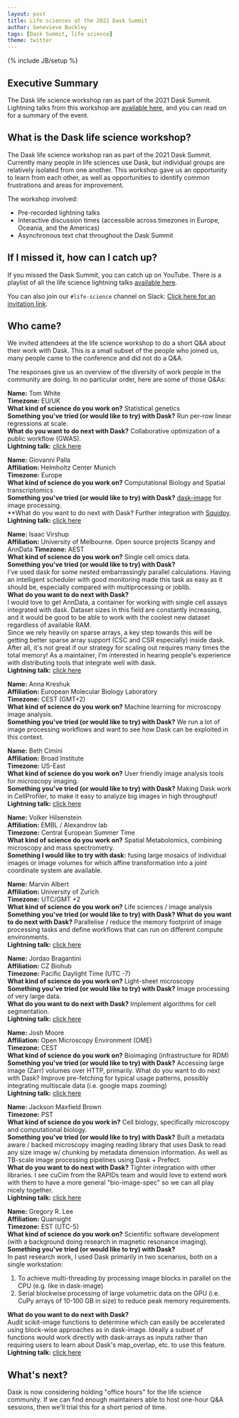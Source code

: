 ```yaml
---
layout: post
title: Life sciences at the 2021 Dask Summit
author: Genevieve Buckley
tags: [Dask Summit, life science]
theme: twitter
---
```

{% include JB/setup %}

## Executive Summary

The Dask life science workshop ran as part of the 2021 Dask Summit. Lightning talks from this workshop are [available here](https://www.youtube.com/playlist?list=PLJ0vO2F_f6OBAY6hjRHM_mIQ9yh32mWr0), and you can read on for a summary of the event.

## What is the Dask life science workshop?

The Dask life science workshop ran as part of the 2021 Dask Summit. Currently many people in life sciences use Dask, but individual groups are relatively isolated from one another. This workshop gave us an opportunity to learn from each other, as well as opportunities to identify common frustrations and areas for improvement.

The workshop involved:
* Pre-recorded lightning talks
* Interactive discussion times (accessible across timezones in Europe, Oceania, and the Americas)
* Asynchronous text chat throughout the Dask Summit

## If I missed it, how can I catch up?

If you missed the Dask Summit, you can catch up on YouTube.
There is a playlist of all the life science lightning talks [available here](https://www.youtube.com/playlist?list=PLJ0vO2F_f6OBAY6hjRHM_mIQ9yh32mWr0).

You can also join our `#life-science` channel on Slack:
[Click here for an invitation link](https://join.slack.com/t/dask/shared_invite/zt-mfmh7quc-nIrXL6ocgiUH2haLYA914g).

## Who came?

We invited attendees at the life science workshop to do a short Q&A about their work with Dask. This is a small subset of the people who joined us, many people came to the conference and did not do a Q&A.

The responses give us an overview of the diversity of work people in the community are doing. In no particular order, here are some of those Q&As:

**Name:** Tom White\
**Timezone:** EU/UK\
**What kind of science do you work on?** Statistical genetics\
**Something you've tried (or would like to try) with Dask?** Run per-row linear regressions at scale.\
**What do you want to do next with Dask?** Collaborative optimization of a public workflow (GWAS).\
**Lightning talk:** [click here](https://www.youtube.com/watch?v=qt6YsHoPpZs&list=PLJ0vO2F_f6OBAY6hjRHM_mIQ9yh32mWr0&index=2)

**Name:** Giovanni Palla\
**Affiliation:** Helmholtz Center Munich\
**Timezone:** Europe\
**What kind of science do you work on?** Computational Biology and Spatial transcriptomics\
**Something you've tried (or would like to try) with Dask?** [dask-image](http://image.dask.org/en/latest/) for image processing.\
**What do you want to do next with Dask? Further integration with [Squidpy](https://squidpy.readthedocs.io/en/latest/).\
**Lightning talk:** [click here](https://www.youtube.com/watch?v=sGr7O8spfvE&list=PLJ0vO2F_f6OBAY6hjRHM_mIQ9yh32mWr0&index=8)

**Name:** Isaac Virshup\
**Affiliation:** University of Melbourne. Open source projects Scanpy and AnnData
**Timezone:** AEST\
**What kind of science do you work on?** Single cell omics data.\
**Something you've tried (or would like to try) with Dask?**\
I've used dask for some nested embarrassingly parallel calculations. Having an intelligent scheduler with good monitoring made this task as easy as it should be, especially compared with multiprocessing or joblib.\
**What do you want to do next with Dask?**\
I would love to get AnnData, a container for working with single cell assays integrated with dask. Dataset sizes in this field are constantly increasing, and it would be good to be able to work with the coolest new dataset regardless of available RAM.\
Since we rely heavily on sparse arrays, a key step towards this will be getting better sparse array support (CSC and CSR especially) inside dask. After all, it's not great if our strategy for scaling out requires many times the total memory! As a maintainer, I'm interested in hearing people's experience with distributing tools that integrate well with dask.\
**Lightning talk:** [click here](https://www.youtube.com/watch?v=e8pWpRo5Ars&list=PLJ0vO2F_f6OBAY6hjRHM_mIQ9yh32mWr0&index=14)

**Name:** Anna Kreshuk\
**Affiliation:** European Molecular Biology Laboratory\
**Timezone:** CEST (GMT+2)\
**What kind of science do you work on?** Machine learning for microscopy image analysis.\
**Something you've tried (or would like to try) with Dask?** We run a lot of image processing workflows and want to see how Dask can be exploited in this context.

**Name:** Beth Cimini\
**Affiliation:** Broad Institute\
**Timezone:** US-East\
**What kind of science do you work on?** User friendly image analysis tools for microscopy imaging.\
**Something you've tried (or would like to try) with Dask?** Making Dask work in CellProfiler, to make it easy to analyze big images in high throughput!\
**Lightning talk:** [click here](https://www.youtube.com/playlist?list=PLJ0vO2F_f6OBAY6hjRHM_mIQ9yh32mWr0)

**Name:** Volker Hilsenstein\
**Affiliation:** EMBL / Alexandrov lab\
**Timezone:** Central European Summer Time\
**What kind of science do you work on?** Spatial Metabolomics, combining microscopy and mass spectrometry.\
**Something I would like to try with dask:** fusing large mosaics of individual images or image volumes for which affine transformation into a joint coordinate system are available.

**Name:** Marvin Albert\
**Affiliation:**  University of Zurich\
**Timezone:** UTC/GMT +2\
**What kind of science do you work on?** Life sciences / image analysis\
**Something you've tried (or would like to try) with Dask? What do you want to do next with Dask?** Parallelise / reduce the memory footprint of image processing tasks and define workflows that can run on different compute environments.\
**Lightning talk:** [click here](https://www.youtube.com/watch?v=YIblUvonMvo&list=PLJ0vO2F_f6OBAY6hjRHM_mIQ9yh32mWr0&index=9)

**Name:** Jordao Bragantini\
**Affiliation:** CZ Biohub\
**Timezone:** Pacific Daylight Time (UTC -7)\
**What kind of science do you work on?** Light-sheet microscopy\
**Something you've tried (or would like to try) with Dask?** Image processing of very large data.\
**What do you want to do next with Dask?** Implement algorithms for cell segmentation.\
**Lightning talk:** [click here](https://www.youtube.com/watch?v=xadb-oXMFKI&list=PLJ0vO2F_f6OBAY6hjRHM_mIQ9yh32mWr0&index=3)

**Name:** Josh Moore\
**Affiliation:** Open Microscopy Environment (OME)\
**Timezone:** CEST\
**What kind of science do you work on?** Bioimaging (infrastructure for RDM)\
**Something you've tried (or would like to try) with Dask?** Accessing large image (Zarr) volumes over HTTP, primarily.
What do you want to do next with Dask? Improve pre-fetching for typical usage patterns, possibly integrating multiscale data (i.e. google maps zooming)\
**Lightning talk:** [click here](https://www.youtube.com/watch?v=6PerbQhcupM&list=PLJ0vO2F_f6OBAY6hjRHM_mIQ9yh32mWr0&index=1)

**Name:** Jackson Maxfield Brown\
**Timezone:** PST\
**What kind of science do you work in?** Cell biology, specifically microscopy and computational biology.\
**Something you've tried (or would like to try) with Dask?** Built a metadata aware / backed microscopy imaging reading library that uses Dask to read any size image w/ chunking by metadata dimension information. As well as TB-scale image processing pipelines using Dask + Prefect.\
**What do you want to do next with Dask?** Tighter integration with other libraries. I see cuCim from the RAPIDs team and would love to extend work with them to have a more general "bio-image-spec" so we can all play nicely together.\
**Lightning talk:** [click here](https://www.youtube.com/watch?v=LNa_gGpSnvc&list=PLJ0vO2F_f6OBAY6hjRHM_mIQ9yh32mWr0&index=8)

**Name:** Gregory R. Lee\
**Affiliation:** Quansight\
**Timezone:** EST (UTC-5)\
**What kind of science do you work on?** Scientific software development (with a background doing research in magnetic resonance imaging).\
**Something you've tried (or would like to try) with Dask?**\
In past research work, I used Dask primarily in two scenarios, both on a single workstation:
1. To achieve multi-threading by processing image blocks in parallel on the CPU (e.g. like in dask-image)
2. Serial blockwise processing of large volumetric data on the GPU (i.e. CuPy arrays of 10-100 GB in size) to reduce peak memory requirements.

**What do you want to do next with Dask?**\
Audit scikit-image functions to determine which can easily be accelerated using block-wise approaches as in dask-image. Ideally a subset of functions would work directly with dask-arrays as inputs rather than requiring users to learn about Dask's map_overlap, etc. to use this feature.\
**Lightning talk:** [click here](https://www.youtube.com/watch?v=vPorCnEhM6g&list=PLJ0vO2F_f6OBAY6hjRHM_mIQ9yh32mWr0&index=16)

## What's next?

Dask is now considering holding "office hours" for the life science community. If we can find enough maintainers able to host one-hour Q&A sessions, then we'll trial this for a short period of time.
